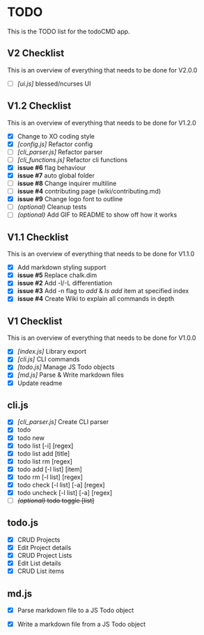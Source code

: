 # TODO
This is the TODO list for the todoCMD app.

## V2 Checklist
This is an overview of everything that needs to be done for V2.0.0
  - [ ] *[ui.js]* blessed/ncurses UI

## V1.2 Checklist
This is an overview of everything that needs to be done for V1.2.0
  - [X] Change to XO coding style
  - [X] *[config.js]* Refactor config
  - [ ] *[cli_parser.js]* Refactor parser
  - [ ] *[cli_functions.js]* Refactor cli functions
  - [X] __issue #6__ flag behaviour
  - [X] __issue #7__ auto global folder
  - [ ] __issue #8__ Change inquirer multiline
  - [ ] __issue #4__ contributing page (wiki/contributing.md)
  - [X] __issue #9__ Change logo font to outline
  - [ ] _(optional)_ Cleanup tests
  - [ ] _(optional)_ Add GIF to README to show off how it works

## V1.1 Checklist
This is an overview of everything that needs to be done for V1.1.0
  - [X] Add markdown styling support
  - [X] __issue #5__ Replace chalk.dim
  - [X] __issue #2__ Add -l/-L differentiation
  - [X] __issue #3__ Add -n flag to _add_ & _ls add_ item at specified index
  - [X] __issue #4__ Create Wiki to explain all commands in depth

## V1 Checklist
This is an overview of everything that needs to be done for V1.0.0
  - [X] *[index.js]* Library export
  - [X] *[cli.js]* CLI commands
  - [X] *[todo.js]* Manage JS Todo objects
  - [X] *[md.js]* Parse & Write markdown files
  - [X] Update readme

## cli.js
  - [X] *[cli_parser.js]* Create CLI parser
  - [X] todo
  - [X] todo new
  - [X] todo list [-i] [regex]
  - [X] todo list add [title]
  - [X] todo list rm [regex]
  - [X] todo add [-l list] [item]
  - [X] todo rm [-l list] [regex]
  - [X] todo check [-l list] [-a] [regex]
  - [X] todo uncheck [-l list] [-a] [regex]
  - [ ] ~~_(optional)_ todo toggle [list]~~

## todo.js
  - [X] CRUD Projects
  - [X] Edit Project details
  - [X] CRUD Project Lists
  - [X] Edit List details
  - [X] CRUD List items

## md.js
  - [X] Parse markdown file to a JS Todo object
  - [X] Write a markdown file from a JS Todo object

